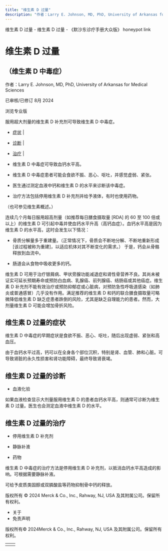 ```yaml
---
title: "维生素 D 过量"
description: "作者：Larry E. Johnson, MD, PhD, University of Arkansas for Medical Sciences"
---
```


﻿维生素 D 过量 - 维生素 D 过量 - 《默沙东诊疗手册大众版》 honeypot link

# 维生素 D 过量

## （维生素 D 中毒症）

作者：Larry E. Johnson, MD, PhD, University of Arkansas for Medical Sciences

已审核/已修订 8月 2024

浏览专业版

服用超大剂量的维生素 D 补充剂可导致维生素 D 中毒症。

- [症状](#症状_v45106638_zh) \|
- [诊断](#诊断_v45106643_zh) \|
- [治疗](#治疗_v45106651_zh) \|

- 维生素 D 中毒症可导致血钙水平高。

- 维生素 D 中毒症患者可能会食欲不振、恶心、呕吐，并感觉虚弱、紧张。

- 医生通过测定血液中钙和维生素 D 的水平来诊断该中毒症。

- 治疗方法包括停用维生素 D 补充剂并给予液体，有时也使用药物。


（也可参见维生素概述。）

连续几个月每日服用超高剂量（如推荐每日膳食摄取量 \[RDA\] 的 60 至 100 倍或以上）的维生素 D 可引起中毒并使血钙水平升高（高钙血症）。血钙水平高是因为维生素 D 的水平高，这时会发生以下情况：

- 骨质分解量多于重建量。（正常情况下，骨质会不断地分解、不断地重新形成 \[该过程被称为重建\]，以适应机体对其不断变化的需求。） 于是，钙会从骨骼释放到血流中。

- 肠道会从食物中吸收更多的钙。


维生素 D 可用于治疗银屑病、甲状旁腺功能减退症和肾性骨营养不良。其尚未被证实可延长预期寿命或预防白血病、乳腺癌、前列腺癌、结肠癌或其他癌症。维生素 D 补充剂不能有效治疗或预防抑郁症或心脏病，对预防急性呼吸道感染（如肺炎或普通感冒）几乎没有作用。满足推荐的维生素 D 和钙的联合膳食摄取量可略微降低维生素 D 缺乏症患者跌倒的风险，尤其是缺乏自理能力的患者。然而，大剂量维生素 D 可能会增加骨折风险。

## 维生素 D 过量的症状

维生素 D 中毒症的早期症状是食欲不振、恶心、呕吐，随后出现虚弱、紧张和高血压。

由于血钙水平过高，钙可以在全身各个部位沉积，特别是肾、血管、肺和心脏。可导致肾脏的永久性损害和肾功能障碍，最终导致肾衰竭。

## 维生素 D 过量的诊断

- 血液化验


如果血液检查显示大剂量服用维生素 D 的患者血钙水平高，则通常可诊断为维生素 D 过量。医生也会测定血液中维生素 D 的水平。

## 维生素 D 过量的治疗

- 停用维生素 D 补充剂

- 静脉补液

- 药物


维生素 D 中毒症的治疗方法是停用维生素 D 补充剂，以抵消血钙水平高造成的影响。可根据需要静脉补液。

可给予皮质类固醇或双膦酸盐等药物抑制骨中钙的释放。



版权所有 © 2024
Merck & Co., Inc., Rahway, NJ, USA 及其附属公司。保留所有权利。

- 关于
- 免责声明

版权所有© 2024Merck & Co., Inc., Rahway, NJ, USA 及其附属公司。保留所有权利。

|     |     |
| --- | --- |
|  |  |